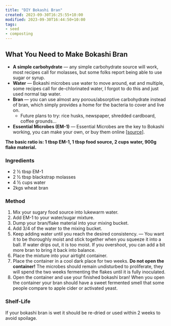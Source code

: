 ```yaml
---
title: "DIY Bokashi Bran"
created: 2023-09-30T16:25:55+10:00
modified: 2023-09-30T16:44:50+10:00
tags:
- seed
- composting
---
```


## What You Need to Make Bokashi Bran

- **A simple carbohydrate** — any simple carbohydrate source will work, most recipes call for molasses, but some folks report being able to use sugar or syrup.
- **Water** — Bokashi microbes use water to move around, eat and multiple, some recipes call for de-chlorinated water, I forgot to do this and just used normal tap water.
- **Bran** — you can use almost any porous/absorptive carbohydrate instead of bran, which simply provides a home for the bacteria to cover and live on.
	- Future plans to try: rice husks, newspaper, shredded cardboard, coffee grounds…
- **Essential Microbes (EM-1)** — Essential Microbes are the key to Bokashi working, you can make your own, or buy them online [[source](https://www.oneorganic.com.au/product/em-effective-microorganisms/)].

**The basic ratio is: 1 tbsp EM-1, 1 tbsp food source, 2 cups water, 900g flake material.**

### Ingredients

- 2 ½ tbsp EM-1
- 2 ½ tbsp blackstrap molasses
- 4 ½ cups water
- 2kgs wheat bran

### Method

1. Mix your sugary food source into lukewarm water.
2. Add EM-1 to your water/sugar mixture.
3. Dump your bran/flake material into your mixing bucket.
4. Add 3/4 of the water to the mixing bucket.
5. Keep adding water until you reach the desired consistency. — You want it to be thoroughly moist and stick together when you squeeze it into a ball. If water drips out, it is too moist. If you overshoot, you can add a bit more bran to bring it back into balance.
6. Place the mixture into your airtight container.
7. Place the container in a cool dark place for two weeks. **Do not open the container!** The microbes should remain undisturbed to proliferate, they will spend the two weeks fermenting the flakes until it is fully inoculated.
8. Open the container and use your finished bokashi bran! When you open the container your bran should have a sweet fermented smell that some people compare to apple cider or activated yeast.

### Shelf-Life

If your bokashi bran is wet it should be re-dried or used within 2 weeks to avoid spoilage.